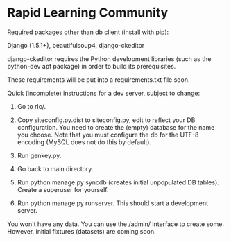 Rapid Learning Community
========================

Required packages other than db client (install with pip):

Django (1.5.1+), beautifulsoup4, django-ckeditor

django-ckeditor requires the Python development libraries (such as the
python-dev apt package) in order to build its prerequisites.

These requirements will be put into a requirements.txt file soon.


Quick (incomplete) instructions for a dev server, subject to change:

1. Go to rlc/.

2. Copy siteconfig.py.dist to siteconfig.py, edit to reflect your DB
configuration. You need to create the (empty) database for the name you
choose. Note that you must configure the db for the UTF-8 encoding (MySQL
does not do this by default).

3. Run genkey.py.

4. Go back to main directory.

5. Run python manage.py syncdb (creates initial unpopulated DB tables). Create
a superuser for yourself.

6. Run python manage.py runserver. This should start a development server.

You won't have any data. You can use the /admin/ interface to create some.
However, initial fixtures (datasets) are coming soon.

